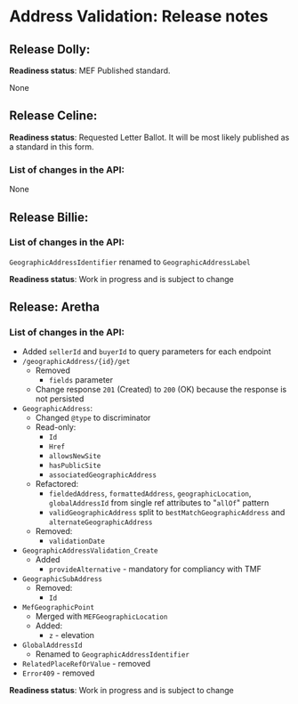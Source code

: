 # Address Validation: Release notes

## Release Dolly:

**Readiness status**: MEF Published standard. 

None

## Release Celine:

**Readiness status**: Requested Letter Ballot. It will be most likely published as a standard in this form.

### List of changes in the API:

None

## Release Billie:

### List of changes in the API:

`GeographicAddressIdentifier` renamed to `GeographicAddressLabel`

**Readiness status**: Work in progress and is subject to change

## Release: Aretha

### List of changes in the API:

- Added `sellerId` and `buyerId` to query parameters for each endpoint
- `/geographicAddress/{id}/get`
  - Removed
    - `fields` parameter
  - Change response `201` (Created) to `200` (OK) because the response is not persisted
- `GeographicAddress`:
  - Changed `@type` to discriminator
  - Read-only:
    - `Id`
    - `Href`
    - `allowsNewSite`
    - `hasPublicSite`
    - `associatedGeographicAddress`
  - Refactored:
    - `fieldedAddress`, `formattedAddress`, `geographicLocation`, `globalAddressId` from single ref attributes to "`allOf`" pattern
    - `validGeographicAddress` split to `bestMatchGeographicAddress` and `alternateGeographicAddress`
  - Removed:
    - `validationDate`
- `GeographicAddressValidation_Create`
  - Added
    - `provideAlternative` - mandatory  for compliancy with TMF
- `GeographicSubAddress`
  - Removed:
    - `Id`
- `MefGeographicPoint`
  - Merged with `MEFGeographicLocation`
  - Added:
    - `z` - elevation
- `GlobalAddressId`
  - Renamed to `GeographicAddressIdentifier`
- `RelatedPlaceRefOrValue` - removed
- `Error409` - removed

**Readiness status**: Work in progress and is subject to change
